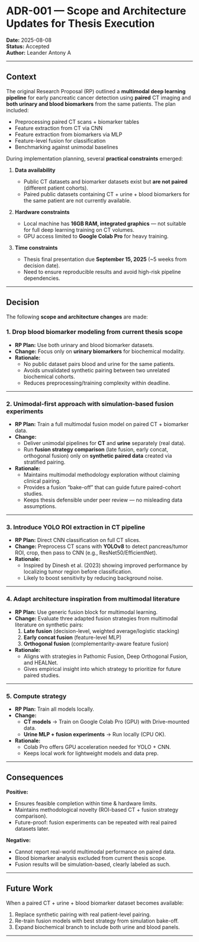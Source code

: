 # ADR-001 — Scope and Architecture Updates for Thesis Execution
**Date:** 2025-08-08  
**Status:** Accepted  
**Author:** Leander Antony A  

---

## Context
The original Research Proposal (RP) outlined a **multimodal deep learning pipeline** for early pancreatic cancer detection using **paired** CT imaging and **both urinary and blood biomarkers** from the same patients. The plan included:

- Preprocessing paired CT scans + biomarker tables  
- Feature extraction from CT via CNN  
- Feature extraction from biomarkers via MLP  
- Feature-level fusion for classification  
- Benchmarking against unimodal baselines  

During implementation planning, several **practical constraints** emerged:

1. **Data availability**  
   - Public CT datasets and biomarker datasets exist but **are not paired** (different patient cohorts).  
   - Paired public datasets containing CT + urine + blood biomarkers for the same patient are not currently available.

2. **Hardware constraints**  
   - Local machine has **16GB RAM, integrated graphics** — not suitable for full deep learning training on CT volumes.
   - GPU access limited to **Google Colab Pro** for heavy training.

3. **Time constraints**  
   - Thesis final presentation due **September 15, 2025** (~5 weeks from decision date).
   - Need to ensure reproducible results and avoid high-risk pipeline dependencies.

---

## Decision
The following **scope and architecture changes** are made:

### 1. Drop blood biomarker modeling from current thesis scope
- **RP Plan:** Use both urinary and blood biomarker datasets.
- **Change:** Focus only on **urinary biomarkers** for biochemical modality.
- **Rationale:**  
  - No public dataset pairs blood and urine for the same patients.  
  - Avoids unvalidated synthetic pairing between two unrelated biochemical cohorts.
  - Reduces preprocessing/training complexity within deadline.

---

### 2. Unimodal-first approach with simulation-based fusion experiments
- **RP Plan:** Train a full multimodal fusion model on paired CT + biomarker data.
- **Change:**  
  - Deliver unimodal pipelines for **CT** and **urine** separately (real data).  
  - Run **fusion strategy comparison** (late fusion, early concat, orthogonal fusion) only on **synthetic paired data** created via stratified pairing.
- **Rationale:**  
  - Maintains multimodal methodology exploration without claiming clinical pairing.  
  - Provides a fusion “bake-off” that can guide future paired-cohort studies.  
  - Keeps thesis defensible under peer review — no misleading data assumptions.

---

### 3. Introduce YOLO ROI extraction in CT pipeline
- **RP Plan:** Direct CNN classification on full CT slices.
- **Change:** Preprocess CT scans with **YOLOv8** to detect pancreas/tumor ROI, crop, then pass to CNN (e.g., ResNet50/EfficientNet).
- **Rationale:**  
  - Inspired by Dinesh et al. (2023) showing improved performance by localizing tumor region before classification.
  - Likely to boost sensitivity by reducing background noise.

---

### 4. Adapt architecture inspiration from multimodal literature
- **RP Plan:** Use generic fusion block for multimodal learning.
- **Change:** Evaluate three adapted fusion strategies from multimodal literature on synthetic pairs:  
  1. **Late fusion** (decision-level, weighted average/logistic stacking)  
  2. **Early concat fusion** (feature-level MLP)  
  3. **Orthogonal fusion** (complementarity-aware feature fusion)  
- **Rationale:**  
  - Aligns with strategies in Pathomic Fusion, Deep Orthogonal Fusion, and HEALNet.  
  - Gives empirical insight into which strategy to prioritize for future paired studies.

---

### 5. Compute strategy
- **RP Plan:** Train all models locally.
- **Change:**  
  - **CT models** → Train on Google Colab Pro (GPU) with Drive-mounted data.  
  - **Urine MLP + fusion experiments** → Run locally (CPU OK).  
- **Rationale:**  
  - Colab Pro offers GPU acceleration needed for YOLO + CNN.  
  - Keeps local work for lightweight models and data prep.

---

## Consequences
**Positive:**
- Ensures feasible completion within time & hardware limits.
- Maintains methodological novelty (ROI-based CT + fusion strategy comparison).
- Future-proof: fusion experiments can be repeated with real paired datasets later.

**Negative:**
- Cannot report real-world multimodal performance on paired data.
- Blood biomarker analysis excluded from current thesis scope.
- Fusion results will be simulation-based, clearly labeled as such.

---

## Future Work
When a paired CT + urine + blood biomarker dataset becomes available:
1. Replace synthetic pairing with real patient-level pairing.
2. Re-train fusion models with best strategy from simulation bake-off.
3. Expand biochemical branch to include both urine and blood panels.

---
